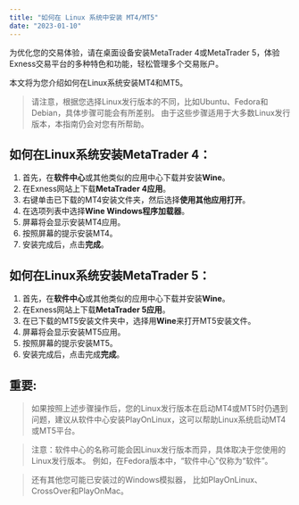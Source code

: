 ```yaml
---
title: "如何在 Linux 系统中安装 MT4/MT5"
date: "2023-01-10"
---
```


<Ads></Ads> 

为优化您的交易体验，请在桌面设备安装MetaTrader 4或MetaTrader 5，体验Exness交易平台的多种特色和功能，轻松管理多个交易账户。

本文将为您介绍如何在Linux系统安装MT4和MT5。

> 请注意，根据您选择Linux发行版本的不同，比如Ubuntu、Fedora和Debian，具体步骤可能会有所差别。 由于这些步骤适用于大多数Linux发行版本，本指南仍会对您有所帮助。

## 如何在Linux系统安装MetaTrader 4：

1. 首先，在**软件中心**或其他类似的应用中心下载并安装**Wine**。 
2. 在Exness网站上下载**MetaTrader 4应用**。 
3. 右键单击已下载的MT4安装文件夹，然后选择**使用其他应用打开**。 
4. 在选项列表中选择**Wine Windows程序加载器**。 
5. 屏幕将会显示安装MT4应用。
6. 按照屏幕的提示安装MT4。 
7. 安装完成后，点击**完成**。 

## 如何在Linux系统安装MetaTrader 5：

1. 首先，在**软件中心**或其他类似的应用中心下载并安装**Wine**。 
2. 在Exness网站上下载**MetaTrader 5应用**。 
3. 在已下载的MT5安装文件夹中，选择用**Wine**来打开MT5安装文件。 
4. 屏幕将会显示安装MT5应用。
5. 按照屏幕的提示安装MT5。 
6. 安装完成后，点击完成**完成**。

## 重要:

> 如果按照上述步骤操作后，您的Linux发行版本在启动MT4或MT5时仍遇到问题，建议从软件中心安装PlayOnLinux，这可以帮助Linux系统启动MT4或MT5平台。

> 注意：软件中心的名称可能会因Linux发行版本而异，具体取决于您使用的Linux发行版本。 例如，在Fedora版本中，“软件中心”仅称为“软件”。 

> 还有其他您可能已安装过的Windows模拟器， 比如PlayOnLinux、CrossOver和PlayOnMac。
